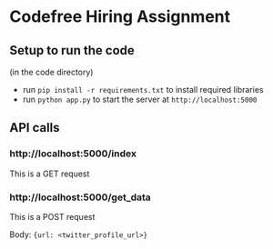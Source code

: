 # Codefree Hiring Assignment

## Setup to run the code
(in the code directory)
- run `pip install -r requirements.txt` to install required libraries
- run `python app.py` to start the server at `http://localhost:5000`

## API calls
### http://localhost:5000/index
This is a GET request

### http://localhost:5000/get_data
This is a POST request

Body: `{url: <twitter_profile_url>}`
